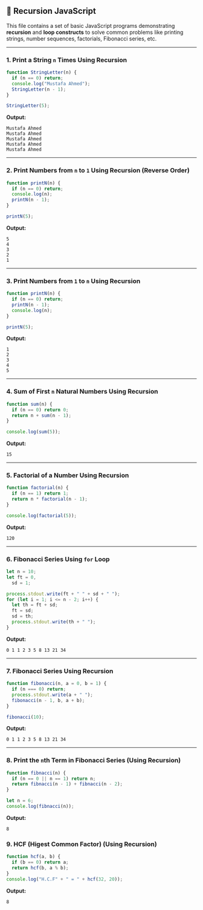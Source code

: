 ## 📘 Recursion JavaScript

This file contains a set of basic JavaScript programs demonstrating **recursion** and **loop constructs** to solve common problems like printing strings, number sequences, factorials, Fibonacci series, etc.

---

### 1. Print a String `n` Times Using Recursion

```javascript
function StringLetter(n) {
  if (n == 0) return;
  console.log("Mustafa Ahmed");
  StringLetter(n - 1);
}

StringLetter(5);
```

**Output:**

```
Mustafa Ahmed
Mustafa Ahmed
Mustafa Ahmed
Mustafa Ahmed
Mustafa Ahmed
```

---

### 2. Print Numbers from `n` to `1` Using Recursion (Reverse Order)

```javascript
function printN(n) {
  if (n == 0) return;
  console.log(n);
  printN(n - 1);
}

printN(5);
```

**Output:**

```
5
4
3
2
1
```

---

### 3. Print Numbers from `1` to `n` Using Recursion

```javascript
function printN(n) {
  if (n == 0) return;
  printN(n - 1);
  console.log(n);
}

printN(5);
```

**Output:**

```
1
2
3
4
5
```

---

### 4. Sum of First `n` Natural Numbers Using Recursion

```javascript
function sum(n) {
  if (n == 0) return 0;
  return n + sum(n - 1);
}

console.log(sum(5));
```

**Output:**

```
15
```

---

### 5. Factorial of a Number Using Recursion

```javascript
function factorial(n) {
  if (n == 1) return 1;
  return n * factorial(n - 1);
}

console.log(factorial(5));
```

**Output:**

```
120
```

---

### 6. Fibonacci Series Using `for` Loop

```javascript
let n = 10;
let ft = 0,
  sd = 1;

process.stdout.write(ft + " " + sd + " ");
for (let i = 1; i <= n - 2; i++) {
  let th = ft + sd;
  ft = sd;
  sd = th;
  process.stdout.write(th + " ");
}
```

**Output:**

```
0 1 1 2 3 5 8 13 21 34
```

---

### 7. Fibonacci Series Using Recursion

```javascript
function fibonacci(n, a = 0, b = 1) {
  if (n === 0) return;
  process.stdout.write(a + " ");
  fibonacci(n - 1, b, a + b);
}

fibonacci(10);
```

**Output:**

```
0 1 1 2 3 5 8 13 21 34
```

---

### 8. Print the `n`th Term in Fibonacci Series (Using Recursion)

```javascript
function fibnacci(n) {
  if (n == 0 || n == 1) return n;
  return fibnacci(n - 1) + fibnacci(n - 2);
}

let n = 6;
console.log(fibnacci(n));
```

**Output:**

```
8
```

### 9. HCF (Higest Common Factor) (Using Recursion)

```javascript
function hcf(a, b) {
  if (b == 0) return a;
  return hcf(b, a % b);
}
console.log("H.C.F" + " = " + hcf(32, 20));
```

**Output:**

```
8
```
